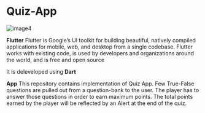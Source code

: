 # Quiz-App


![image4](https://user-images.githubusercontent.com/60261673/114467486-9dbc4e80-9c07-11eb-8e28-7d963d75cf1a.gif)

**Flutter**
Flutter is Google’s UI toolkit for building beautiful, natively compiled applications for mobile, web, and desktop from a single codebase. Flutter works with existing code, is used by developers and organizations around the world, and is free and open source

It is deleveloped using **Dart**

**App**
This repository contains implementation of Quiz App. Few True-False questions are pulled out from a question-bank to the user. The player has to answer those questions in order to earn maximum points. The total points earned by the player will be reflected by an Alert at the end of the quiz. 
